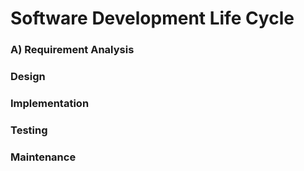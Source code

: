 # Software Development Life Cycle
### A) Requirement Analysis
###  Design
###  Implementation
###  Testing
###  Maintenance
